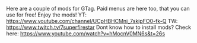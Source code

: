 Here are a couple of mods for GTag.
Paid menus are here too, that you can use for free!
Enjoy the mods!
YT: https://www.youtube.com/channel/UCpHBHCMnj_7skipFO0-fk-Q
TW: https://www.twitch.tv/7superfirestar
Dont know how to install mods? Check here: https://www.youtube.com/watch?v=hMocnV0MN6s&t=26s
